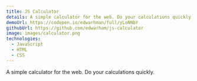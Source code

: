 ```yaml
---
title: JS Calculator
details: A simple calculator for the web. Do your calculations quickly.
demoUrl: https://codepen.io/edwarhman/full/yLoNNbY
githubUrl: https://github.com/edwarham/js-calculator
image: images/calculator.png
technologies:
  - JavaScript
  - HTML
  - CSS
---
```

A simple calculator for the web. Do your calculations quickly.